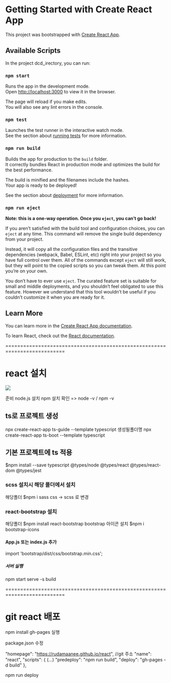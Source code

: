 # Getting Started with Create React App

This project was bootstrapped with [Create React App](https://github.com/facebook/create-react-app).

## Available Scripts

In the project dcd,,irectory, you can run:

### `npm start`

Runs the app in the development mode.\
Open [http://localhost:3000](http://localhost:3000) to view it in the browser.

The page will reload if you make edits.\
You will also see any lint errors in the console.

### `npm test`

Launches the test runner in the interactive watch mode.\
See the section about [
  running tests](https://facebook.github.io/create-react-app/docs/running-tests) for more information.

### `npm run build`

Builds the app for production to the `build` folder.\
It correctly bundles React in production mode and optimizes the build for the best performance.

The build is minified and the filenames include the hashes.\
Your app is ready to be deployed!

See the section about [deployment](https://facebook.github.io/create-react-app/docs/deployment) for more information.

### `npm run eject`

**Note: this is a one-way operation. Once you `eject`, you can’t go back!**

If you aren’t satisfied with the build tool and configuration choices, you can `eject` at any time. This command will remove the single build dependency from your project.

Instead, it will copy all the configuration files and the transitive dependencies (webpack, Babel, ESLint, etc) right into your project so you have full control over them. All of the commands except `eject` will still work, but they will point to the copied scripts so you can tweak them. At this point you’re on your own.

You don’t have to ever use `eject`. The curated feature set is suitable for small and middle deployments, and you shouldn’t feel obligated to use this feature. However we understand that this tool wouldn’t be useful if you couldn’t customize it when you are ready for it.

## Learn More

You can learn more in the [Create React App documentation](https://facebook.github.io/create-react-app/docs/getting-started).

To learn React, check out the [React documentation](https://reactjs.org/).

==========================================================================

# react 설치
<img src="https://capsule-render.vercel.app/api?type=모양&color=#fff&height=50&section=header&text=React 설치&fontSize=24" />

준비 node.js 설치 npm 설치 확인 => node -v / npm -v

## ts로 프로젝트 생성
npx create-react-app ts-guide --template typescript
                    생성될폴더명
npx create-react-app ts-boot --template typescript

## 기본 프로젝트에 ts 적용
$npm install --save typescript @types/node @types/react @types/react-dom @types/jest

### scss 설치시 해당 폴더에서 설치
해당폴더 $npm i sass
css -> scss 로 변경


### react-bootstrap 설치 
해당폴더 $npm install react-bootstrap bootstrap
아이콘 설치
$npm i bootstrap-icons

#### App.js 또는 index.js 추가
import 'bootstrap/dist/css/bootstrap.min.css';


##### 서버 실행
npm start
serve -s build

==========================================================================

# git react 배포

npm install gh-pages 실행

package.json 수정

"homepage": "https://rudamaanee.github.io/react", //git 주소
"name": "react",
"scripts": {
    (...)
    "predeploy": "npm run build",
    "deploy": "gh-pages -d build"
  },

npm run deploy
